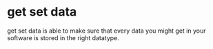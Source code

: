 # get set data

get set data is able to make sure that every data you might get in your software is stored in the right datatype.

